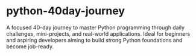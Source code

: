 # python-40day-journey
A focused 40-day journey to master Python programming through daily challenges, mini-projects, and real-world applications. Ideal for beginners and aspiring developers aiming to build strong Python foundations and become job-ready.
